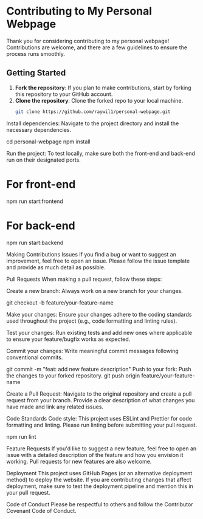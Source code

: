 # Contributing to My Personal Webpage

Thank you for considering contributing to my personal webpage! Contributions are welcome, and there are a few guidelines to ensure the process runs smoothly.

## Getting Started

1. **Fork the repository**: If you plan to make contributions, start by forking this repository to your GitHub account.
2. **Clone the repository**: Clone the forked repo to your local machine.
   ```bash
   git clone https://github.com/raywil1/personal-webpage.git

Install dependencies: Navigate to the project directory and install the necessary dependencies.

cd personal-webpage
npm install


Run the project: To test locally, make sure both the front-end and back-end run on their designated ports.

# For front-end
npm run start:frontend

# For back-end
npm run start:backend

Making Contributions
Issues
If you find a bug or want to suggest an improvement, feel free to open an issue. Please follow the issue template and provide as much detail as possible.

Pull Requests
When making a pull request, follow these steps:

Create a new branch: Always work on a new branch for your changes.

git checkout -b feature/your-feature-name


Make your changes: Ensure your changes adhere to the coding standards used throughout the project (e.g., code formatting and linting rules).

Test your changes: Run existing tests and add new ones where applicable to ensure your feature/bugfix works as expected.

Commit your changes: Write meaningful commit messages following conventional commits.

git commit -m "feat: add new feature description"
Push to your fork: Push the changes to your forked repository.
git push origin feature/your-feature-name


Create a Pull Request: Navigate to the original repository and create a pull request from your branch. Provide a clear description of what changes you have made and link any related issues.

Code Standards
Code style: This project uses ESLint and Prettier for code formatting and linting. Please run linting before submitting your pull request.

npm run lint

Feature Requests
If you'd like to suggest a new feature, feel free to open an issue with a detailed description of the feature and how you envision it working. Pull requests for new features are also welcome.

Deployment
This project uses GitHub Pages (or an alternative deployment method) to deploy the website. If you are contributing changes that affect deployment, make sure to test the deployment pipeline and mention this in your pull request.

Code of Conduct
Please be respectful to others and follow the Contributor Covenant Code of Conduct.


